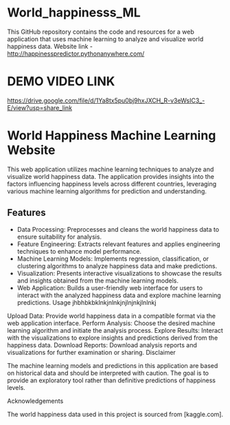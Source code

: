 # World_happinesss_ML
This GitHub repository contains the code and resources for a web application that uses machine learning to analyze and visualize world happiness data. Website link  - http://happinesspredictor.pythonanywhere.com/ 

# DEMO VIDEO LINK 
https://drive.google.com/file/d/1Ya8tx5pu0bj9hxJXCH_R-v3eWsIC3_-E/view?usp=share_link 


# World Happiness Machine Learning Website

This web application utilizes machine learning techniques to analyze and visualize world happiness data. The application provides insights into the factors influencing happiness levels across different countries, leveraging various machine learning algorithms for prediction and understanding.

## Features

- Data Processing: Preprocesses and cleans the world happiness data to ensure suitability for analysis.
- Feature Engineering: Extracts relevant features and applies engineering techniques to enhance model performance.
- Machine Learning Models: Implements regression, classification, or clustering algorithms to analyze happiness data and make predictions.
- Visualization: Presents interactive visualizations to showcase the results and insights obtained from the machine learning models.
- Web Application: Builds a user-friendly web interface for users to interact with the analyzed happiness data and explore machine learning predictions.
Usage jhbhbkbklnkjnlnkjnjlnjnkjlnlnkj

Upload Data: Provide world happiness data in a compatible format via the web application interface.
Perform Analysis: Choose the desired machine learning algorithm and initiate the analysis process.
Explore Results: Interact with the visualizations to explore insights and predictions derived from the happiness data.
Download Reports: Download analysis reports and visualizations for further examination or sharing.
Disclaimer

The machine learning models and predictions in this application are based on historical data and should be interpreted with caution. The goal is to provide an exploratory tool rather than definitive predictions of happiness levels.

Acknowledgements

The world happiness data used in this project is sourced from [kaggle.com].

